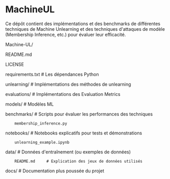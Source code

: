 # MachineUL
Ce dépôt contient des implémentations et des benchmarks de différentes techniques de Machine Unlearning et des techniques d'attaques de modèle (Membership Inference, etc.) pour évaluer leur efficacité.

Machine-UL/

  README.md
  
  LICENSE
  
  requirements.txt  # Les dépendances Python
  
  unlearning/   # Implémentations des méthodes de unlearning
  
  evaluations/      # Implémentations des Evaluation Metrics

  models/       # Modèles ML
        
  benchmarks/       # Scripts pour évaluer les performances des techniques
  
        membership_inference.py
        
  notebooks/        # Notebooks explicatifs pour tests et démonstrations
  
        unlearning_example.ipynb
        
  data/             # Données d'entraînement (ou exemples de données)
  
        README.md     # Explication des jeux de données utilisés
        
  docs/             # Documentation plus poussée du projet